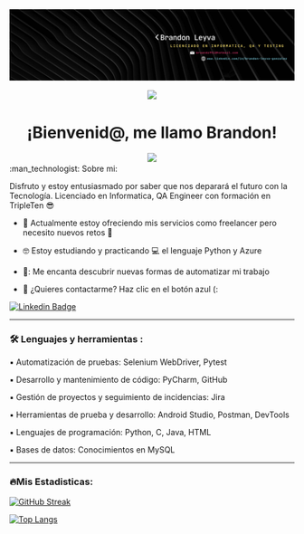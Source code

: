 <div id="header" align="center">
  <img decoding="async" src="https://github.com/Braandz/Braandz/blob/main/Banner%20Para%20LinkedIn%20BLG.png" width="800"/>
</div>

<div id="badges" align="center">

[![](https://img.shields.io/badge/LinkedIn-0077B5?style=for-the-badge&logo=linkedin&logoColor=white)](https://www.linkedin.com/in/brandon-leyva-gonzalez/) 


<h1>¡Bienvenid@, me llamo Brandon!</h1>
  <img decoding="async" src="https://media2.giphy.com/media/v1.Y2lkPTc5MGI3NjExZGtsOTB5ZXJoeGNxaTNocWhseXo0NmwzdzY0eDd5emh2ajFnZDZrdSZlcD12MV9pbnRlcm5hbF9naWZfYnlfaWQmY3Q9Zw/1DqOFqULOqe5y/giphy.webp" width="120px"/>




 <div id="header" align="left">
:man_technologist: Sobre mi: 

   Disfruto y estoy entusiasmado por saber que nos deparará el futuro con la Tecnología.
   Licenciado en Informatica, QA Engineer con formación en TripleTen :sunglasses:

* :telescope: Actualmente estoy ofreciendo mis servicios como freelancer pero necesito nuevos retos :muscle:

* :nerd_face:	Estoy estudiando y practicando :computer: el lenguaje Python y Azure

* 🤖: Me encanta descubrir nuevas formas de automatizar mi trabajo

* :incoming_envelope: ¿Quieres contactarme? Haz clic en el botón azul (:
 <div id="header" align="left">
   
[![Linkedin Badge](https://img.shields.io/badge/-Brandon-blue?style=flat&logo=Linkedin&logoColor=white)](https://www.linkedin.com/in/brandon-leyva-gonzalez/)

---

### :hammer_and_wrench: Lenguajes y herramientas :

:black_small_square:	Automatización de pruebas: Selenium WebDriver, Pytest

:black_small_square:	Desarrollo y mantenimiento de código: PyCharm, GitHub

:black_small_square:	Gestión de proyectos y seguimiento de incidencias: Jira

:black_small_square:	Herramientas de prueba y desarrollo: Android Studio, Postman, DevTools

:black_small_square:	Lenguajes de programación: Python, C, Java, HTML

:black_small_square:	Bases de datos: Conocimientos en MySQL

---

### 🔥Mis Estadisticas:

[![GitHub Streak](http://github-readme-streak-stats.herokuapp.com?user=noelianav91&theme=dark&background=000000)](https://git.io/streak-stats)

[![Top Langs](https://github-readme-stats.vercel.app/api/top-langs/?username=noelianav91&layout=compact&theme=vision-friendly-dark)](https://github.com/anuraghazra/github-readme-stats)
<!--
**Braandz/Braandz** is a ✨ _special_ ✨ repository because its `README.md` (this file) appears on your GitHub profile.

Here are some ideas to get you started:

- 🔭 I’m currently working on ...
- 🌱 I’m currently learning ...
- 👯 I’m looking to collaborate on ...
- 🤔 I’m looking for help with ...
- 💬 Ask me about ...
- 📫 How to reach me: ...
- 😄 Pronouns: ...
- ⚡ Fun fact: ...
-->
